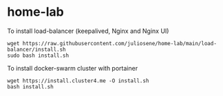 # home-lab

To install load-balancer (keepalived, Nginx and Nginx UI)
```
wget https://raw.githubusercontent.com/juliosene/home-lab/main/load-balancer/install.sh
sudo bash install.sh
```

To install docker-swarm cluster with portainer
```
wget https://install.cluster4.me -O install.sh
bash install.sh
```

